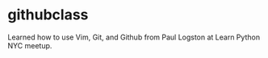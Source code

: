 # githubclass


Learned how to use Vim, Git, and Github from Paul Logston at Learn Python NYC meetup.

